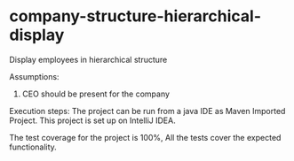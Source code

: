 # company-structure-hierarchical-display
Display employees in hierarchical structure

Assumptions:
1) CEO should be present for the company

Execution steps:
The project can be run from a java IDE as Maven Imported Project. This project is set up on IntelliJ IDEA.

The test coverage for the project is 100%, All the tests cover the expected functionality.